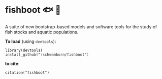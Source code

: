 fishboot :fish: :boot:
=====

A suite of new bootstrap-based models and software tools for the study of fish stocks and aquatic populations. 

**To load** (using `devtools`):
```
library(devtools)
install_github("rschwamborn/fishboot")
```

**to cite**:
```
citation("fishboot")
```

